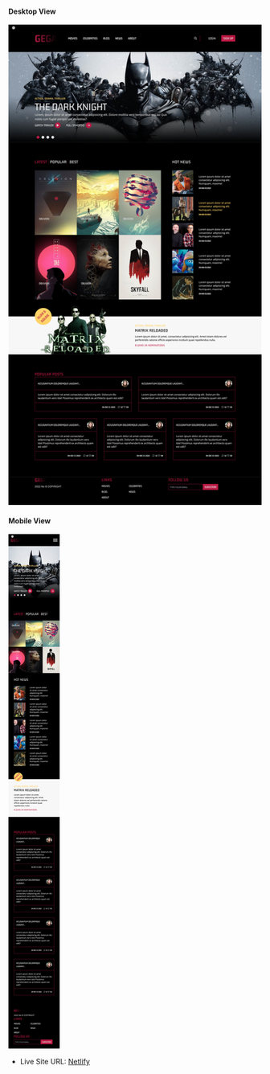 #### Desktop View

<img src="/images/tailwind-gega-project-desktop.png" alt="">

#### Mobile View

<img src="/images/tailwind-gega-project-mobile.png" alt="">

- Live Site URL: [Netlify](https://tailwind-gega-project.netlify.app/)
